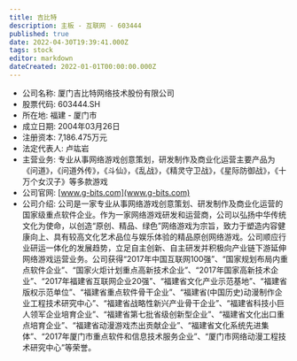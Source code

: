 ```yaml
---
title: 吉比特
description: 主板 - 互联网 - 603444
published: true
date: 2022-04-30T19:39:41.000Z
tags: stock
editor: markdown
dateCreated: 2022-01-01T00:00:00.000Z
---
```


- 公司名称: 厦门吉比特网络技术股份有限公司
- 股票代码: 603444.SH
- 所在地: 福建 - 厦门市
- 成立日期: 2004年03月26日
- 注册资本: 7,186.475万元
- 法定代表人: 卢竑岩
- 主营业务: 专业从事网络游戏创意策划，研发制作及商业化运营主要产品为《问道》，《问道外传》，《斗仙》，《乱战》，《精灵守卫战》，《星际防御战》，《十万个女汉子》等多款游戏
- 公司官网: [www.g-bits.com](www.g-bits.com)
- 公司介绍: 公司是一家专业从事网络游戏创意策划、研发制作及商业化运营的国家级重点软件企业。作为一家网络游戏研发和运营商，公司以弘扬中华传统文化为使命，以创造“原创、精品、绿色”网络游戏为宗旨，致力于塑造内容健康向上、具有较高文化艺术品位与娱乐体验的精品原创网络游戏。公司顺应行业研运一体化的发展趋势，立足自主创新、自主研发并积极向产业链下游延伸网络游戏运营业务。公司获得“2017年中国互联网100强”、“国家规划布局内重点软件企业”、“国家火炬计划重点高新技术企业”、“2017年国家高新技术企业”、“2017年福建省互联网企业20强”、“福建省文化产业示范基地”、“福建省版权示范单位”、“福建省重点软件骨干企业”、“福建省(中国历史)动漫制作企业工程技术研究中心”、“福建省战略性新兴产业骨干企业”、“福建省科技小巨人领军企业培育企业”、“福建省第七批省级创新型企业”、“福建省文化出口重点培育企业”、“福建省动漫游戏杰出贡献企业”、“福建省文化系统先进集体”、“2017年厦门市重点软件和信息技术服务企业”、“厦门市网络动漫工程技术研究中心”等荣誉。


